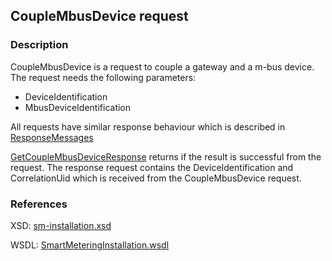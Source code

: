 ## CoupleMbusDevice request

### Description
CoupleMbusDevice is a request to couple a gateway and a m-bus device. The request needs the following parameters:
- DeviceIdentification
- MbusDeviceIdentification

All requests have similar response behaviour which is described in [ResponseMessages](ResponseMessages.md)

[GetCoupleMbusDeviceResponse](GetCoupleMbusDeviceResponse.md) returns if the result is successful from the request. The response request contains the DeviceIdentification and CorrelationUid which is received from the CoupleMbusDevice request.

### References

XSD: [sm-installation.xsd](https://github.com/OSGP/Shared/blob/development/osgp-ws-smartmetering/src/main/resources/schemas/sm-installation.xsd)

WSDL: [SmartMeteringInstallation.wsdl](https://github.com/OSGP/Shared/blob/development/osgp-ws-smartmetering/src/main/resources/SmartMeteringInstallation.wsdl)
